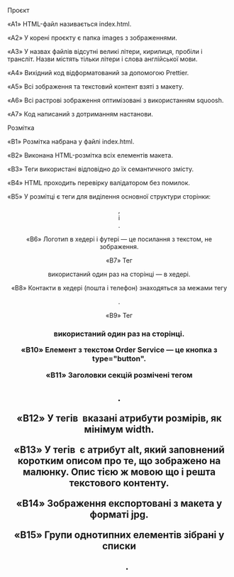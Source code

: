 Проєкт



«A1» HTML-файл називається index.html.



«A2» У корені проєкту є папка images з зображеннями.



«A3» У назвах файлів відсутні великі літери, кирилиця, пробіли і трансліт. Назви містять тільки літери і слова англійської мови.



«A4» Вихідний код відформатований за допомогою Prettier.



«A5» Всі зображення та текстовий контент взяті з макету.



«A6» Всі растрові зображення оптимізовані з використанням squoosh.



«A7» Код написаний з дотриманням настанови.



Розмітка



«B1» Розмітка набрана у файлі index.html.



«B2» Виконана HTML-розмітка всіх елементів макета.



«B3» Теги використані відповідно до їх семантичного змісту.



«B4» HTML проходить перевірку валідатором без помилок.



«B5» У розмітці є теги для виділення основної структури сторінки: <header>, <main> і <footer>.



«B6» Логотип в хедері і футері — це посилання з текстом, не зображення.



«B7» Тег <nav> використаний один раз на сторінці — в хедері.



«B8» Контакти в хедері (пошта і телефон) знаходяться за межами тегу <nav>.



«B9» Тег <h1> використаний один раз на сторінці.



«B10» Елемент з текстом Order Service — це кнопка з type="button".



«B11» Заголовки секцій розмічені тегом <h2>.



«B12» У тегів <img> вказані атрибути розмірів, як мінімум width.



«B13» У тегів <img> є атрибут alt, який заповнений коротким описом про те, що зображено на малюнку. Опис тією ж мовою що і решта текстового контенту.



«B14» Зображення експортовані з макета у форматі jpg.



«B15» Групи однотипних елементів зібрані у списки <ul>.